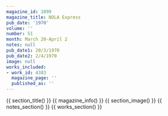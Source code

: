 ```yaml
---
magazine_id: 1099
magazine_title: NOLA Express
pub_date: '1970'
volume: ''
number: 51
month: March 20-April 2
notes: null
pub_date1: 20/3/1970
pub_date2: 2/4/1970
image: null
works_included:
- work_id: 4383
  magazine_page: ''
  published_as: ''
---
```


{{ section_title() }}
{{ magazine_info() }}
{{ section_image() }}
{{ notes_section() }}
{{ works_section() }}
